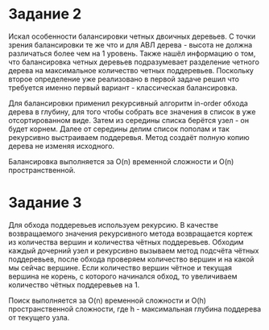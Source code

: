 ﻿# Задание 2

   Искал особенности балансировки четных двоичных деревьев. С точки зрения балансировки те же что и для АВЛ дерева - 
   высота не должна различаться более чем на 1 уровень. Также нашёл информацию о том, что балансировка четных деревьев 
   подразумевает разделение четного дерева на максимальное количество четных поддеревьев. Поскольку второе определение 
   уже реализовано в первой задаче решил что требуется именно первый вариант - классическая балансировка. 
   
   Для балансировки применил рекурсивный алгоритм in-order обхода дерева в глубину, для того чтобы собрать все значения 
   в список в уже отсортированном виде. Затем из середины списка берётся узел - он будет корнем. Далее от середины делим 
   список пополам и так рекурсивно выстраиваем поддеревья. Метод создаёт полную копию дерева не изменяя исходного. 
   
   Балансировка выполняется за O(n) временной сложности и O(n) пространственной.


# Задание 3

   Для обхода поддеревьев используем рекурсию. В качестве возвращаемого значения рекурсивного метода возвращается кортеж 
   из количества вершин и количества чётных поддеревьев. Обходим каждый дочерний узел и рекурсивно вызываем метод подсчёта 
   чётных поддеревьев, после обхода проверяем количество вершин и на какой мы сейчас вершине. Если количество вершин чётное
   и текущая вершина не корень, с которого начинался обход, то увеличиваем количество чётных поддеревьев на 1.
   
   Поиск выполняется за O(n) временной сложности и O(h) пространственной сложности, где h - максимальная глубина поддерева
   от текущего узла.